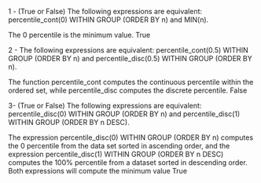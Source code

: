 1 - (True or False) The following expressions are equivalent: percentile_cont(0) WITHIN GROUP (ORDER BY n) and MIN(n).

The 0 percentile is the minimum value.
True

2 - The following expressions are equivalent: percentile_cont(0.5) WITHIN GROUP (ORDER BY n) and percentile_disc(0.5) WITHIN GROUP (ORDER BY n).

The function percentile_cont computes the continuous percentile within the ordered set, while percentile_disc computes the discrete percentile.
False

3- (True or False) The following expressions are equivalent: percentile_disc(0) WITHIN GROUP (ORDER BY n) and percentile_disc(1) WITHIN GROUP (ORDER BY n DESC).

The expression percentile_disc(0) WITHIN GROUP (ORDER BY n) computes the 0 percentile from the data set sorted in ascending order, and the expression percentile_disc(1) WITHIN GROUP (ORDER BY n DESC) computes the 100% percentile from a dataset sorted in descending order. Both expressions will compute the minimum value
True
